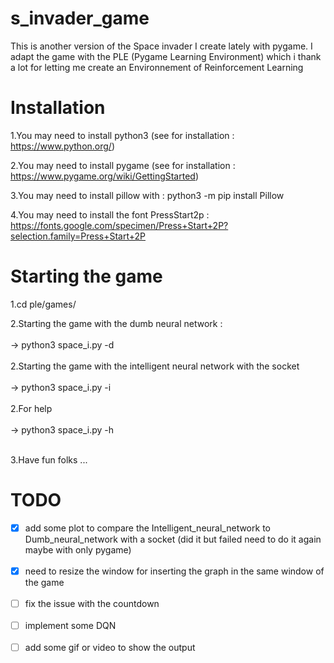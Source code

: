 # s_invader_game
This is another version of the Space invader I create lately with pygame.
I adapt the game with the PLE (Pygame Learning Environment) which i thank a lot for letting me create an Environnement of Reinforcement Learning

# Installation
1.You may need to install python3 (see for installation : https://www.python.org/)

2.You may need to install pygame (see for installation : https://www.pygame.org/wiki/GettingStarted)

3.You may need to install pillow with : python3 -m pip install Pillow

4.You may need to install the font PressStart2p : https://fonts.google.com/specimen/Press+Start+2P?selection.family=Press+Start+2P


# Starting the game

1.cd ple/games/

2.Starting the game with the dumb neural network : <br> </br>
    -> python3 space_i.py -d <br> </br>
2.Starting the game with the intelligent neural network with the socket <br> </br>
    -> python3 space_i.py -i  <br> </br>
2.For help <br> </br>
    -> python3 space_i.py -h <br> </br>

3.Have fun folks ...


# TODO

- [X] add some plot to compare the Intelligent_neural_network to Dumb_neural_network with a socket (did it but failed need to do it again maybe with only pygame) <br> </br>
- [X] need to resize the window for inserting the graph in the same window of the game <br> </br>
- [ ] fix the issue with the countdown <br> </br>
- [ ] implement some DQN <br> </br>
- [ ] add some gif or video to show the output
